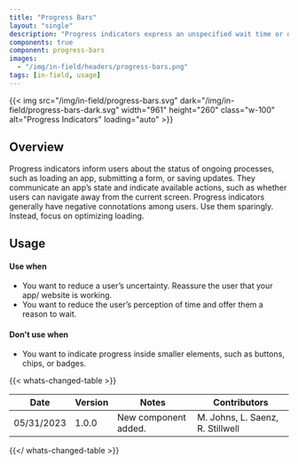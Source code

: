 ```yaml
---
title: "Progress Bars"
layout: "single"
description: "Progress indicators express an unspecified wait time or display the length of a process."
components: true
component: progress-bars
images:
  - "/img/in-field/headers/progress-bars.png"
tags: [in-field, usage]
---
```


{{< img src="/img/in-field/progress-bars.svg" dark="/img/in-field/progress-bars-dark.svg" width="961" height="260" class="w-100" alt="Progress Indicators" loading="auto" >}}

## Overview

Progress indicators inform users about the status of ongoing processes, such as loading an app, submitting a form, or saving updates. They communicate an app’s state and indicate available actions, such as whether users can navigate away from the current screen. Progress indicators generally have negative connotations among users. Use them sparingly. Instead, focus on optimizing loading.

## Usage

#### Use when

- You want to reduce a user’s uncertainty. Reassure the user that your app/ website is working.
- You want to reduce the user’s perception of time and offer them a reason to wait.

#### Don't use when

- You want to indicate progress inside smaller elements, such as buttons, chips, or badges.

{{< whats-changed-table >}}

| Date       | Version | Notes                | Contributors                     |
| ---------- | ------- | -------------------- | -------------------------------- |
| 05/31/2023 | 1.0.0   | New component added. | M. Johns, L. Saenz, R. Stillwell |

{{</ whats-changed-table >}}
